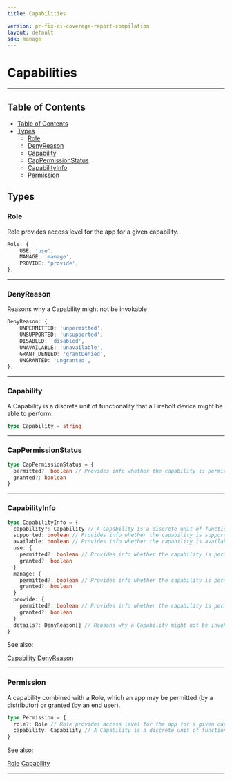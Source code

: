 ```yaml
---
title: Capabilities

version: pr-fix-ci-coverage-report-compilation
layout: default
sdk: manage
---
```


# Capabilities

---

## Table of Contents

- [Table of Contents](#table-of-contents)
- [Types](#types)
  - [Role](#role)
  - [DenyReason](#denyreason)
  - [Capability](#capability)
  - [CapPermissionStatus](#cappermissionstatus)
  - [CapabilityInfo](#capabilityinfo)
  - [Permission](#permission)

## Types

### Role

Role provides access level for the app for a given capability.

```typescript
Role: {
    USE: 'use',
    MANAGE: 'manage',
    PROVIDE: 'provide',
},

```

---

### DenyReason

Reasons why a Capability might not be invokable

```typescript
DenyReason: {
    UNPERMITTED: 'unpermitted',
    UNSUPPORTED: 'unsupported',
    DISABLED: 'disabled',
    UNAVAILABLE: 'unavailable',
    GRANT_DENIED: 'grantDenied',
    UNGRANTED: 'ungranted',
},

```

---

### Capability

A Capability is a discrete unit of functionality that a Firebolt device might be able to perform.

```typescript
type Capability = string
```

---

### CapPermissionStatus

```typescript
type CapPermissionStatus = {
  permitted?: boolean // Provides info whether the capability is permitted
  granted?: boolean
}
```

---

### CapabilityInfo

```typescript
type CapabilityInfo = {
  capability?: Capability // A Capability is a discrete unit of functionality that a Firebolt device might be able to perform.
  supported: boolean // Provides info whether the capability is supported
  available: boolean // Provides info whether the capability is available
  use: {
    permitted?: boolean // Provides info whether the capability is permitted
    granted?: boolean
  }
  manage: {
    permitted?: boolean // Provides info whether the capability is permitted
    granted?: boolean
  }
  provide: {
    permitted?: boolean // Provides info whether the capability is permitted
    granted?: boolean
  }
  details?: DenyReason[] // Reasons why a Capability might not be invokable
}
```

See also:

[Capability](#capability)
[DenyReason](#denyreason)

---

### Permission

A capability combined with a Role, which an app may be permitted (by a distributor) or granted (by an end user).

```typescript
type Permission = {
  role?: Role // Role provides access level for the app for a given capability.
  capability: Capability // A Capability is a discrete unit of functionality that a Firebolt device might be able to perform.
}
```

See also:

[Role](#role)
[Capability](#capability)

---
